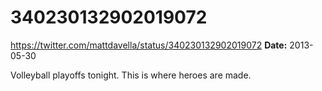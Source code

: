 # 340230132902019072
https://twitter.com/mattdavella/status/340230132902019072
**Date:** 2013-05-30

Volleyball playoffs tonight. This is where heroes are made.
